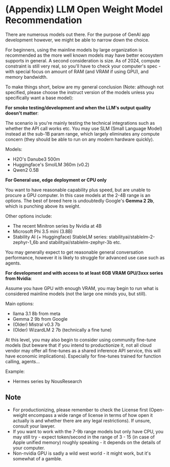 # (Appendix) LLM Open Weight Model Recommendation

There are numerous models out there. For the purpose of GenAI app development however, we might be able to narrow down the choice.

For beginners, using the mainline models by large organization is recommended as the more well known models may have better ecosystem supports in general. A second consideration is size. As of 2024, compute constraint is still very real, so you'll have to check your computer's spec - with special focus on amount of RAM (and VRAM if using GPU), and memory bandwidth.

To make things short, below are my general conclusion (Note: although not specified, please choose the instruct version of the models unless you specifically want a base model):

**For smoke testing/development and when the LLM's output quality doesn't matter**:

The scenario is you're mainly testing the technical integrations such as whether the API call works etc. You may use SLM (Small Language Model) instead at the sub-1B param range, which largely eliminates any compute concern (they should be able to run on any modern hardware quickly).

Models:
- H2O's Danube3 500m
- Huggingface's SmolLM 360m (v0.2)
- Qwen2 0.5B

**For General use, edge deployment or CPU only**

You want to have reasonable capability plus speed, but are unable to procure a GPU computer. In this case models at the 2-4B range is an options. The best of breed here is undoubtedly Google's **Gemma 2 2b**, which is punching above its weight.

Other options include:
- The recent Minitron series by Nvidia at 4B
- Microsoft Phi 3.5 mini (3.8B)
- Stability AI (+ Huggingface) StableLM series: stabilityai/stablelm-2-zephyr-1_6b and stabilityai/stablelm-zephyr-3b etc.

You may generally expect to get reasonable general conversation performance, however it is likely to struggle for advanced use case such as agents.

**For development and with access to at least 6GB VRAM GPU/3xxx series from Nvidia**:

Assume you have GPU with enough VRAM, you may begin to run what is considered mainline models (not the large one minds you, but still).

Main options:
- llama 3.1 8b from meta
- Gemma 2 9b from Google
- (Older) Mistral v0.3 7b
- (Older) WizardLM 2 7b (technically a fine tune)

At this level, you may also begin to consider using community fine-tune models (but beware that if you intend to productionize it, not all cloud vendor may offer all fine-tunes as a shared inference API service, this will have economic implications). Especially for fine-tunes trained for function calling, agents...

Example:
- Hermes series by NousResearch


## Note

- For productionizing, please remember to check the License first (Open-weight encompass a wide range of license in terms of how open it actually is and whether there are any legal restrictions). If unsure, consult your lawyer.
- If you want to work with the 7-9b range models but only have CPU, you may still try - expect token/second in the range of 3 - 15 (in case of Apple unified memory) roughly speaking - it depends on the details of your computer.
- Non-nvidia GPU is sadly a wild west world - it might work, but it's somewhat of a gamble.

